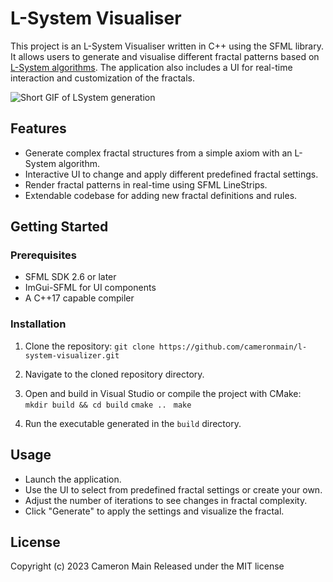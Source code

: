 # L-System Visualiser

This project is an L-System Visualiser written in C++ using the SFML library. It allows users to generate and visualise different fractal patterns based on [L-System algorithms](https://www1.biologie.uni-hamburg.de/b-online/e28_3/lsys.html). The application also includes a UI for real-time interaction and customization of the fractals.

![Short GIF of LSystem generation](https://cameronmain.com/wp-content/uploads/2023/11/LSystemDemoShort.gif)


## Features

- Generate complex fractal structures from a simple axiom with an L-System algorithm.
- Interactive UI to change and apply different predefined fractal settings.
- Render fractal patterns in real-time using SFML LineStrips.
- Extendable codebase for adding new fractal definitions and rules.

## Getting Started

### Prerequisites

- SFML SDK 2.6 or later
- ImGui-SFML for UI components
- A C++17 capable compiler

### Installation
1. Clone the repository:
```git clone https://github.com/cameronmain/l-system-visualizer.git```
2. Navigate to the cloned repository directory.
3. Open and build in Visual Studio or compile the project with CMake:
`mkdir build && cd build` 
`cmake .. `
`make`

4. Run the executable generated in the `build` directory.

## Usage

- Launch the application.
- Use the UI to select from predefined fractal settings or create your own.
- Adjust the number of iterations to see changes in fractal complexity.
- Click "Generate" to apply the settings and visualize the fractal.

## License

Copyright (c) 2023 Cameron Main
Released under the MIT license


